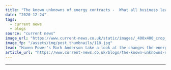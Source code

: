 ```yaml
---
title: "The known unknowns of energy contracts -  What all business leaders should be aware of"
date: "2020-12-24"
tags: 
  - current news
  - blogs
source: "current news"
image_url: "https://www.current-news.co.uk/static/images/_400x400_crop_center-center/Haven-Power-credit-ShutterstockHaven-Power.jpg"
image_fp: "/assets/img/post_thumbnails/118.jpg"
lead: "Haven Power's Mark Anderson take a look at the changes the energy sector can expect in terms of third-party costs, Renewable Obligation mutualisation, and more."
article_url: "https://www.current-news.co.uk/blogs/the-known-unknowns-of-energy-contracts-what-all-business-leaders-should-be-aware-of?utm_source=rss-feeds&utm_medium=rss&utm_campaign=rss"
---
```


---
